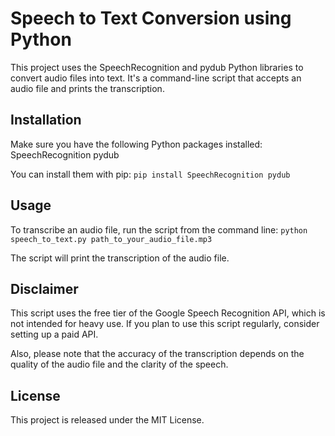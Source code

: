 # Speech to Text Conversion using Python
This project uses the SpeechRecognition and pydub Python libraries to convert audio files into text. It's a command-line script that accepts an audio file and prints the transcription.

## Installation
Make sure you have the following Python packages installed:
SpeechRecognition
pydub

You can install them with pip:
``` pip install SpeechRecognition pydub ```

## Usage
To transcribe an audio file, run the script from the command line:
``` python speech_to_text.py path_to_your_audio_file.mp3 ```

The script will print the transcription of the audio file.

## Disclaimer
This script uses the free tier of the Google Speech Recognition API, which is not intended for heavy use. If you plan to use this script regularly, consider setting up a paid API.

Also, please note that the accuracy of the transcription depends on the quality of the audio file and the clarity of the speech.

## License
This project is released under the MIT License.



